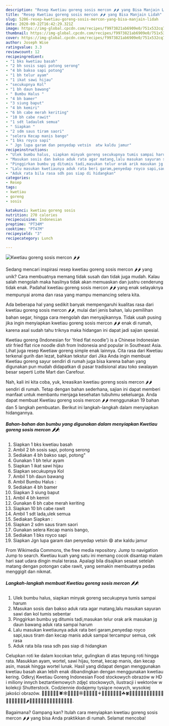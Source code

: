 ```yaml
---
description: "Resep Kwetiau goreng sosis mercon 🌶🌶 yang Bisa Manjain Lidah"
title: "Resep Kwetiau goreng sosis mercon 🌶🌶 yang Bisa Manjain Lidah"
slug: 5206-resep-kwetiau-goreng-sosis-mercon-yang-bisa-manjain-lidah
date: 2020-09-22T16:42:29.321Z
image: https://img-global.cpcdn.com/recipes/f9973821ab6909e0/751x532cq70/kwetiau-goreng-sosis-mercon-🌶🌶-foto-resep-utama.jpg
thumbnail: https://img-global.cpcdn.com/recipes/f9973821ab6909e0/751x532cq70/kwetiau-goreng-sosis-mercon-🌶🌶-foto-resep-utama.jpg
cover: https://img-global.cpcdn.com/recipes/f9973821ab6909e0/751x532cq70/kwetiau-goreng-sosis-mercon-🌶🌶-foto-resep-utama.jpg
author: Joseph Wise
ratingvalue: 3.3
reviewcount: 12
recipeingredient:
- "1 bks kwetiau basah"
- "2 bh sosis sapi potong serong"
- "4 bh bakso sapi potong"
- "1 bh telur ayam"
- "1 ikat sawi hijau"
- "secukupnya Kol"
- "1 bh daun bawang"
- " Bumbu Halus "
- "4 bh bamer"
- "3 siung baput"
- "4 bh kemiri"
- "6 bh cabe merah keriting"
- "10 bh cabe rawit"
- "1 sdt ladaulek semua"
- " Siapkan "
- "2 sdm saus tiram saori"
- "selera Kecap manis bango"
- "1 bks royco sapi"
- " Jgn lupa garam dan penyedap vetsin  atw kaldu jamur"
recipeinstructions:
- "Ulek bumbu halus, siapkan minyak goreng secukupnya tumis sampai harum"
- "Masukan sosis dan bakso aduk rata agar matang,lalu masukan sayuran sawi dan kol tumis sebentar"
- "Pinggirkan bumbu yg ditumis tadi,masukan telur orak arik masukan jg daun bawang aduk rata sampai harum"
- "Lalu masukan kwetiaunya aduk rata beri garam,penyedap royco sapi,saus tiram dan kecap manis aduk sampai tercampur semua, cek rasa"
- "Aduk rata bila rasa sdh pas siap di hidangkan"
categories:
- Resep
tags:
- kwetiau
- goreng
- sosis

katakunci: kwetiau goreng sosis 
nutrition: 270 calories
recipecuisine: Indonesian
preptime: "PT34M"
cooktime: "PT47M"
recipeyield: "3"
recipecategory: Lunch

---
```



![Kwetiau goreng sosis mercon 🌶🌶](https://img-global.cpcdn.com/recipes/f9973821ab6909e0/751x532cq70/kwetiau-goreng-sosis-mercon-🌶🌶-foto-resep-utama.jpg)

Sedang mencari inspirasi resep kwetiau goreng sosis mercon 🌶🌶 yang unik? Cara membuatnya memang tidak susah dan tidak juga mudah. Kalau salah mengolah maka hasilnya tidak akan memuaskan dan justru cenderung tidak enak. Padahal kwetiau goreng sosis mercon 🌶🌶 yang enak selayaknya mempunyai aroma dan rasa yang mampu memancing selera kita.

Ada beberapa hal yang sedikit banyak mempengaruhi kualitas rasa dari kwetiau goreng sosis mercon 🌶🌶, mulai dari jenis bahan, lalu pemilihan bahan segar, hingga cara mengolah dan menyajikannya. Tidak usah pusing jika ingin menyiapkan kwetiau goreng sosis mercon 🌶🌶 enak di rumah, karena asal sudah tahu triknya maka hidangan ini dapat jadi sajian spesial.

Kwetiau goreng (Indonesian for &#39;fried flat noodle&#39;) is a Chinese Indonesian stir fried flat rice noodle dish from Indonesia and popular in Southeast Asia. Lihat juga resep Kwetiaw goreng simple enak lainnya. Cita rasa dari Kwetiau terkenal gurih dan lezat, bahkan tekstur dari Jika Anda ingin membuat Kwetiau goreng sayur sendiri di rumah juga bisa karena bahan yang digunakan pun mudah didapatkan di pasar tradisional atau toko swalayan besar seperti Lotte Mart dan Carefour.


Nah, kali ini kita coba, yuk, kreasikan kwetiau goreng sosis mercon 🌶🌶 sendiri di rumah. Tetap dengan bahan sederhana, sajian ini dapat memberi manfaat untuk membantu menjaga kesehatan tubuhmu sekeluarga. Anda dapat membuat Kwetiau goreng sosis mercon 🌶🌶 menggunakan 19 bahan dan 5 langkah pembuatan. Berikut ini langkah-langkah dalam menyiapkan hidangannya.

<!--inarticleads1-->

##### Bahan-bahan dan bumbu yang digunakan dalam menyiapkan Kwetiau goreng sosis mercon 🌶🌶:

1. Siapkan 1 bks kwetiau basah
1. Ambil 2 bh sosis sapi, potong serong
1. Sediakan 4 bh bakso sapi, potong&#34;
1. Gunakan 1 bh telur ayam
1. Siapkan 1 ikat sawi hijau
1. Siapkan secukupnya Kol
1. Ambil 1 bh daun bawang
1. Ambil  Bumbu Halus :
1. Sediakan 4 bh bamer
1. Siapkan 3 siung baput
1. Ambil 4 bh kemiri
1. Gunakan 6 bh cabe merah keriting
1. Siapkan 10 bh cabe rawit
1. Ambil 1 sdt lada,ulek semua
1. Sediakan  Siapkan :
1. Siapkan 2 sdm saus tiram saori
1. Gunakan selera Kecap manis bango,
1. Sediakan 1 bks royco sapi
1. Siapkan  Jgn lupa garam dan penyedap vetsin 😄 atw kaldu jamur


From Wikimedia Commons, the free media repository. Jump to navigation Jump to search. Kwetiau kuah yang satu ini memang cocok disantap malam hari saat udara dingin mulai terasa. Apalagi bila disajikan sesaat setelah matang dengan potongan cabe rawit, yang semakin membuatnya pedas menggigit dan nikmat. 

<!--inarticleads2-->

##### Langkah-langkah membuat Kwetiau goreng sosis mercon 🌶🌶:

1. Ulek bumbu halus, siapkan minyak goreng secukupnya tumis sampai harum
1. Masukan sosis dan bakso aduk rata agar matang,lalu masukan sayuran sawi dan kol tumis sebentar
1. Pinggirkan bumbu yg ditumis tadi,masukan telur orak arik masukan jg daun bawang aduk rata sampai harum
1. Lalu masukan kwetiaunya aduk rata beri garam,penyedap royco sapi,saus tiram dan kecap manis aduk sampai tercampur semua, cek rasa
1. Aduk rata bila rasa sdh pas siap di hidangkan


Celupkan roti ke dalam kocokan telur, gulingkan di atas tepung roti hingga rata. Masukkan ayam, wortel, sawi hijau, tomat, kecap manis, dan kecap asin, masak hingga wortel lunak. Hasil yang didapat dengan menggunakan kwetiau basah akan lebih enak dibandingkan dengan menggunakan kwetiau kering. Odkryj Kwetiau Goreng Indonesian Food stockowych obrazów w HD i miliony innych beztantiemowych zdjęć stockowych, ilustracji i wektorów w kolekcji Shutterstock. Codziennie dodajemy tysiące nowych, wysokiej jakości obrazów. 🦀🐌🐛🐜🐝🐞🕷🕸🦂💐🌸💮🏵🌹🌺🌻🌼🌷⚘🌱🌲🌳🌴🌵🌾🌿☘🍀🍁🍂🍃🍇🍈🍉🍊🍋🍌🍍🍎🍏🍐🍑🍒🍓🍅🍆🌽🌶🍄🌰🍞🧀🍖🍗🍔🍟🍕🌭🌮🌯🍿🍲🍱. 

Bagaimana? Gampang kan? Itulah cara menyiapkan kwetiau goreng sosis mercon 🌶🌶 yang bisa Anda praktikkan di rumah. Selamat mencoba!
